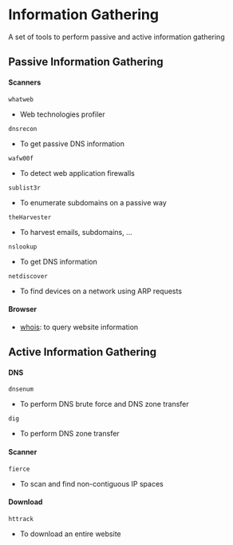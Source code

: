 # Information Gathering

A set of tools to perform passive and active information gathering

## Passive Information Gathering

#### Scanners

```
whatweb
```

* Web technologies profiler

```
dnsrecon
```

* To get passive DNS information

```
wafw00f
```

* To detect web application firewalls

```
sublist3r
```

* To enumerate subdomains on a passive way

```
theHarvester
```

* To harvest emails, subdomains, ...

```
nslookup
```

* To get DNS information

```
netdiscover
```

* To find devices on a network using ARP requests

#### Browser

* [whois](https://who.is/): to query website information

## Active Information Gathering

#### DNS

```
dnsenum
```

* To perform DNS brute force and DNS zone transfer

```
dig
```

* To perform DNS zone transfer

#### Scanner

```
fierce
```

* To scan and find non-contiguous IP spaces

#### Download

```
httrack
```

* To download an entire website